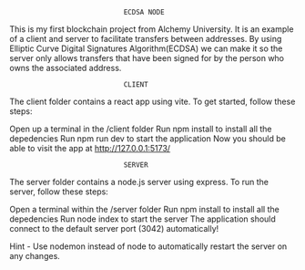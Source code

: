                                 ECDSA NODE 
This is my first blockchain project from Alchemy University. It is an example of a client and server to facilitate transfers between addresses. By using Elliptic Curve Digital Signatures Algorithm(ECDSA) we can make it so the server only allows transfers that have been signed for by the person who owns the associated address.

                                CLIENT


The client folder contains a react app using vite. To get started, follow these steps:

Open up a terminal in the /client folder
Run npm install to install all the depedencies
Run npm run dev to start the application
Now you should be able to visit the app at http://127.0.0.1:5173/


                                SERVER


The server folder contains a node.js server using express. To run the server, follow these steps:

Open a terminal within the /server folder
Run npm install to install all the depedencies
Run node index to start the server
The application should connect to the default server port (3042) automatically!

Hint - Use nodemon instead of node to automatically restart the server on any changes.
